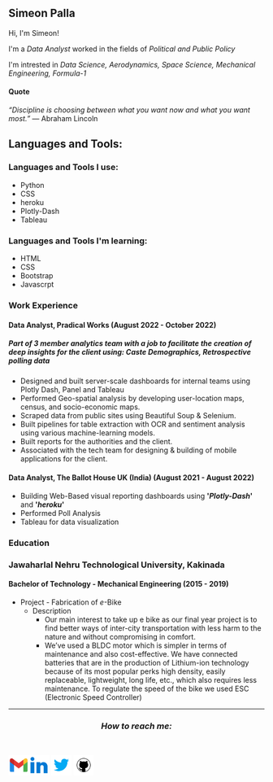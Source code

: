 ## Simeon Palla

Hi, I'm Simeon!
<br>

I'm a _Data Analyst_ worked in the fields of _Political and Public Policy_

I'm intrested in _Data Science, Aerodynamics, Space Science, Mechanical Engineering, Formula-1_

#### Quote

_“Discipline is choosing between what you want now and what you want most.”_ — Abraham Lincoln


## Languages and Tools:<br/>
### Languages and Tools I use:
* Python
* CSS
* heroku
* Plotly-Dash
* Tableau
### Languages and Tools I'm learning:
* HTML
* CSS
* Bootstrap
* Javascrpt
### Work Experience

#### Data Analyst, Pradical Works (August 2022 - October 2022)
##### Part of 3 member analytics team with a job to facilitate the creation of deep insights for the client using: Caste Demographics, Retrospective polling data
* Designed and built server-scale dashboards for internal teams using Plotly Dash, Panel and Tableau
* Performed Geo-spatial analysis by developing user-location maps, census, and socio-economic maps.
* Scraped data from public sites using Beautiful Soup & Selenium.
* Built pipelines for table extraction with OCR and sentiment analysis using various machine-learning models.
* Built reports for the authorities and the client.
* Associated with the tech team for designing & building of mobile applications for the client.


#### Data Analyst, The Ballot House UK (India) (August 2021 - August 2022)
* Building Web-Based visual reporting dashboards  using **'_Plotly-Dash_'** and **'_heroku_'**
* Performed Poll Analysis
* Tableau for data visualization

### Education

### Jawaharlal Nehru Technological University, Kakinada

#### Bachelor of Technology - Mechanical Engineering (2015 - 2019)

* Project - Fabrication of _e_-Bike
  * Description
    * Our main interest to take up e bike as our final year project
      is to find better ways of inter-city transportation with less
      harm to the nature and without compromising in comfort.
    * We’ve used a BLDC motor which is simpler in terms of
      maintenance and also cost-effective. We have connected
      batteries that are in the production of Lithium-ion
      technology because of its most popular perks high density,
      easily replaceable, lightweight, long life, etc., which also
      requires less maintenance. To regulate the speed of the
      bike we used ESC (Electronic Speed Controller)
      
      
<hr>

<h3 style = "text-align:center"><i> How to reach me: </i></h3><br>
<div>
 <p style = "align:center">
  <a href="mailto:simeonpalla@gmail.com" target="_blank"><img src="https://github.com/simeonpalla/icons/blob/main/gmail.svg" width="40" height="40" alt="Email"></a><a href="https://www.linkedin.com/in/simeon-palla/" target="_blank"><img src="https://github.com/simeonpalla/icons/blob/main/linkedin.svg" width="40" height="40" alt="LinkedIn"></a>
   <a href="https://twitter.com/simeon_palla" target="_blank"><img src="https://github.com/simeonpalla/icons/blob/main/twitter.svg" width="40" height="40" alt="Twitter"></a>
   <a href="https://github.com/simeonpalla" target="_blank"><img src="https://github.com/simeonpalla/icons/blob/main/icons8-github.svg" width="40" height="40" alt="GitHub"></a>
 </p>
</div>

<!---
simeonpalla/simeonpalla is a ✨ special ✨ repository because its `README.md` (this file) appears on your GitHub profile.
You can click the Preview link to take a look at your changes.
--->
